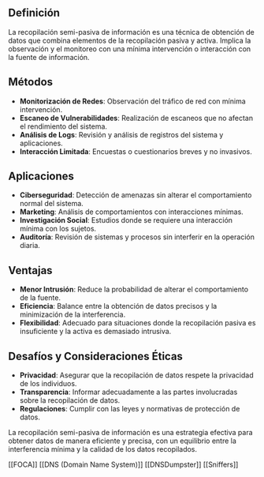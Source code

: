 ## Definición
La recopilación semi-pasiva de información es una técnica de obtención de datos que combina elementos de la recopilación pasiva y activa. Implica la observación y el monitoreo con una mínima intervención o interacción con la fuente de información.

## Métodos
- **Monitorización de Redes**: Observación del tráfico de red con mínima intervención.
- **Escaneo de Vulnerabilidades**: Realización de escaneos que no afectan el rendimiento del sistema.
- **Análisis de Logs**: Revisión y análisis de registros del sistema y aplicaciones.
- **Interacción Limitada**: Encuestas o cuestionarios breves y no invasivos.

## Aplicaciones
- **Ciberseguridad**: Detección de amenazas sin alterar el comportamiento normal del sistema.
- **Marketing**: Análisis de comportamientos con interacciones mínimas.
- **Investigación Social**: Estudios donde se requiere una interacción mínima con los sujetos.
- **Auditoría**: Revisión de sistemas y procesos sin interferir en la operación diaria.

## Ventajas
- **Menor Intrusión**: Reduce la probabilidad de alterar el comportamiento de la fuente.
- **Eficiencia**: Balance entre la obtención de datos precisos y la minimización de la interferencia.
- **Flexibilidad**: Adecuado para situaciones donde la recopilación pasiva es insuficiente y la activa es demasiado intrusiva.

## Desafíos y Consideraciones Éticas
- **Privacidad**: Asegurar que la recopilación de datos respete la privacidad de los individuos.
- **Transparencia**: Informar adecuadamente a las partes involucradas sobre la recopilación de datos.
- **Regulaciones**: Cumplir con las leyes y normativas de protección de datos.

La recopilación semi-pasiva de información es una estrategia efectiva para obtener datos de manera eficiente y precisa, con un equilibrio entre la interferencia mínima y la calidad de los datos recopilados.

[[FOCA]] [[DNS (Domain Name System)]] [[DNSDumpster]] [[Sniffers]]